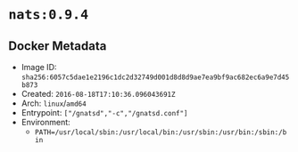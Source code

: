 # `nats:0.9.4`

## Docker Metadata

- Image ID: `sha256:6057c5dae1e2196c1dc2d32749d001d8d8d9ae7ea9bf9ac682ec6a9e7d45b873`
- Created: `2016-08-18T17:10:36.096043691Z`
- Arch: `linux`/`amd64`
- Entrypoint: `["/gnatsd","-c","/gnatsd.conf"]`
- Environment:
  - `PATH=/usr/local/sbin:/usr/local/bin:/usr/sbin:/usr/bin:/sbin:/bin`
